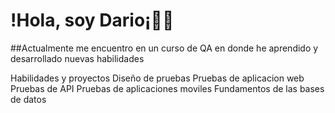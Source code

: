 # !Hola, soy Dario¡✌🏻

##Actualmente me encuentro en un curso de QA en donde he aprendido y desarrollado nuevas habilidades
<summary>Habilidades y proyectos
Diseño de pruebas
Pruebas de aplicacion web
Pruebas de API
Pruebas de aplicaciones moviles
Fundamentos de las bases de datos</summary>
